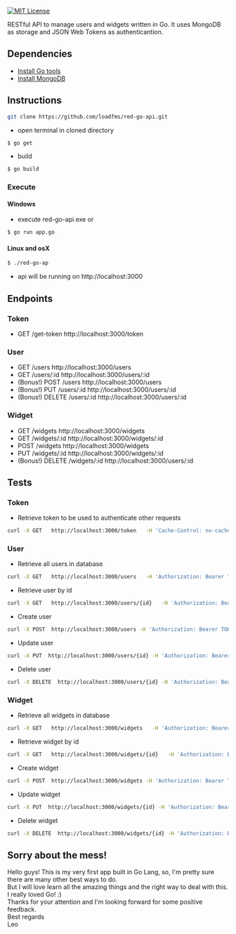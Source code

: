 [![MIT License](http://img.shields.io/badge/license-MIT-blue.svg?style=flat)](LICENSE)

RESTful API to manage users and widgets written in Go. It uses MongoDB as storage and JSON Web Tokens as authenticantion.

## Dependencies

* [Install Go tools](https://golang.org/doc/install)
* [Install MongoDB](https://www.mongodb.com/download-center#community)

## Instructions

```sh
git clone https://github.com/loadfms/red-go-api.git
```
* open terminal in cloned directory
```sh
$ go get
```
* build
```sh
$ go build
```

### Execute
#### Windows
* execute red-go-api.exe or
```sh
$ go run app.go
```

#### Linux and osX
```sh
$ ./red-go-ap
```

* api will be running on http://localhost:3000

## Endpoints

### Token
* GET /get-token http://localhost:3000/token

### User
* GET /users http://localhost:3000/users
* GET /users/:id http://localhost:3000/users/:id
* (Bonus!) POST /users http://localhost:3000/users 
* (Bonus!) PUT /users/:id http://localhost:3000/users/:id
* (Bonus!) DELETE /users/:id http://localhost:3000/users/:id

### Widget
* GET /widgets http://localhost:3000/widgets
* GET /widgets/:id http://localhost:3000/widgets/:id
* POST /widgets http://localhost:3000/widgets
* PUT /widgets/:id http://localhost:3000/widgets/:id
* (Bonus!) DELETE /widgets/:id http://localhost:3000/users/:id

## Tests
### Token
* Retrieve token to be used to authenticate other requests
```sh
curl -X GET   http://localhost:3000/token   -H 'Cache-Control: no-cache'   -H 'Content-Type: application/json'
```

### User
* Retrieve all users in database
```sh
curl -X GET   http://localhost:3000/users   -H 'Authorization: Bearer TOKEN'   -H 'Cache-Control: no-cache'   -H 'Content-Type: application/json'
```

* Retrieve user by id
```sh
curl -X GET   http://localhost:3000/users/{id}   -H 'Authorization: Bearer TOKEN'   -H 'Cache-Control: no-cache'   -H 'Content-Type: application/json'
```

* Create user
```sh
curl -X POST  http://localhost:3000/users -H 'Authorization: Bearer TOKEN' -H 'Cache-Control: no-cache' -H 'Content-Type: application/json' -d '{"name": "Leonardo", "gravatar": "gravatar.jpg"}'
```

* Update user
```sh
curl -X PUT  http://localhost:3000/users/{id} -H 'Authorization: Bearer TOKEN' -H 'Cache-Control: no-cache' -H 'Content-Type: application/json' -d '{"name": "Leonardo", "gravatar": "gravatar_2.jpg"}'
```

* Delete user
```sh
curl -X DELETE  http://localhost:3000/users/{id} -H 'Authorization: Bearer TOKEN' -H 'Cache-Control: no-cache' -H 'Content-Type: application/json'
```

### Widget
* Retrieve all widgets in database
```sh
curl -X GET   http://localhost:3000/widgets   -H 'Authorization: Bearer TOKEN'   -H 'Cache-Control: no-cache'   -H 'Content-Type: application/json'
```

* Retrieve widget by id
```sh
curl -X GET   http://localhost:3000/widgets/{id}   -H 'Authorization: Bearer TOKEN'   -H 'Cache-Control: no-cache'   -H 'Content-Type: application/json'
```

* Create widget
```sh
curl -X POST  http://localhost:3000/widgets -H 'Authorization: Bearer TOKEN' -H 'Cache-Control: no-cache' -H 'Content-Type: application/json' -d '{"name": "First widget", "color": "red", "price": "20", "inventory": 1000,"melts": false}'
```

* Update widget
```sh
curl -X PUT  http://localhost:3000/widgets/{id} -H 'Authorization: Bearer TOKEN' -H 'Cache-Control: no-cache' -H 'Content-Type: application/json' -d '{"name": "First widget", "color": "blue", "price": "20", "inventory": 1000,"melts": false}'
```

* Delete widget
```sh
curl -X DELETE  http://localhost:3000/widgets/{id} -H 'Authorization: Bearer TOKEN' -H 'Cache-Control: no-cache' -H 'Content-Type: application/json'
```

## Sorry about the mess!
Hello guys! This is my very first app built in Go Lang, so, I'm pretty sure there are many other best ways to do.  
But I will love learn all the amazing things and the right way to deal with this.  
I really loved Go! :)  
Thanks for your attention and I'm looking forward for some positive feedback.  
Best regards  
Leo
